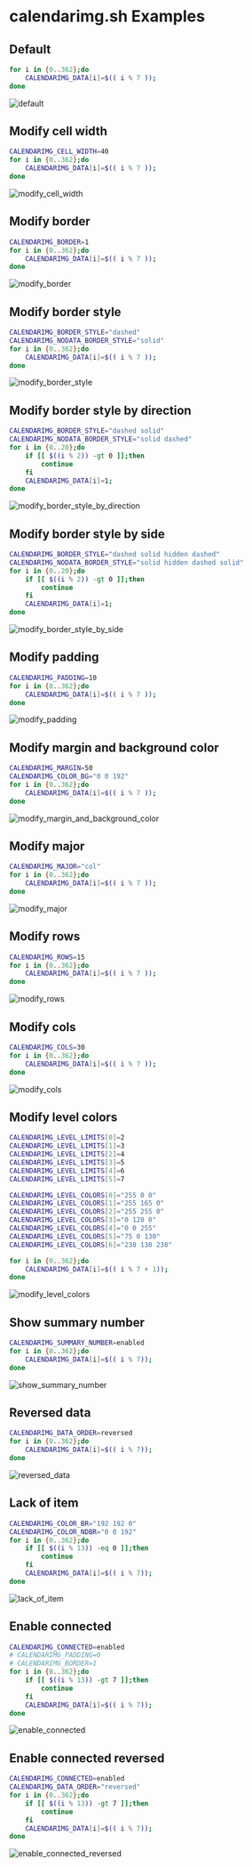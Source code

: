 # calendarimg.sh Examples

## Default

```bash
for i in {0..362};do
    CALENDARIMG_DATA[i]=$(( i % 7 ));
done
```

![default](default.png)

## Modify cell width

```bash
CALENDARIMG_CELL_WIDTH=40
for i in {0..362};do
    CALENDARIMG_DATA[i]=$(( i % 7 ));
done
```

![modify_cell_width](modify_cell_width.png)

## Modify border

```bash
CALENDARIMG_BORDER=1
for i in {0..362};do
    CALENDARIMG_DATA[i]=$(( i % 7 ));
done
```

![modify_border](modify_border.png)

## Modify border style

```bash
CALENDARIMG_BORDER_STYLE="dashed"
CALENDARIMG_NODATA_BORDER_STYLE="solid"
for i in {0..362};do
    CALENDARIMG_DATA[i]=$(( i % 7 ));
done
```

![modify_border_style](modify_border_style.png)

## Modify border style by direction

```bash
CALENDARIMG_BORDER_STYLE="dashed solid"
CALENDARIMG_NODATA_BORDER_STYLE="solid dashed"
for i in {0..20};do
    if [[ $((i % 2)) -gt 0 ]];then
        continue
    fi
    CALENDARIMG_DATA[i]=1;
done
```

![modify_border_style_by_direction](modify_border_style_by_direction.png)

## Modify border style by side

```bash
CALENDARIMG_BORDER_STYLE="dashed solid hidden dashed"
CALENDARIMG_NODATA_BORDER_STYLE="solid hidden dashed solid"
for i in {0..20};do
    if [[ $((i % 2)) -gt 0 ]];then
        continue
    fi
    CALENDARIMG_DATA[i]=1;
done
```

![modify_border_style_by_side](modify_border_style_by_side.png)

## Modify padding

```bash
CALENDARIMG_PADDING=10
for i in {0..362};do
    CALENDARIMG_DATA[i]=$(( i % 7 ));
done
```

![modify_padding](modify_padding.png)

## Modify margin and background color

```bash
CALENDARIMG_MARGIN=50
CALENDARIMG_COLOR_BG="0 0 192"
for i in {0..362};do
    CALENDARIMG_DATA[i]=$(( i % 7 ));
done
```

![modify_margin_and_background_color](modify_margin_and_background_color.png)

## Modify major

```bash
CALENDARIMG_MAJOR="col"
for i in {0..362};do
    CALENDARIMG_DATA[i]=$(( i % 7 ));
done
```

![modify_major](modify_major.png)

## Modify rows

```bash
CALENDARIMG_ROWS=15
for i in {0..362};do
    CALENDARIMG_DATA[i]=$(( i % 7 ));
done
```

![modify_rows](modify_rows.png)

## Modify cols

```bash
CALENDARIMG_COLS=30
for i in {0..362};do
    CALENDARIMG_DATA[i]=$(( i % 7 ));
done
```

![modify_cols](modify_cols.png)

## Modify level colors

```bash
CALENDARIMG_LEVEL_LIMITS[0]=2
CALENDARIMG_LEVEL_LIMITS[1]=3
CALENDARIMG_LEVEL_LIMITS[2]=4
CALENDARIMG_LEVEL_LIMITS[3]=5
CALENDARIMG_LEVEL_LIMITS[4]=6
CALENDARIMG_LEVEL_LIMITS[5]=7

CALENDARIMG_LEVEL_COLORS[0]="255 0 0"
CALENDARIMG_LEVEL_COLORS[1]="255 165 0"
CALENDARIMG_LEVEL_COLORS[2]="255 255 0"
CALENDARIMG_LEVEL_COLORS[3]="0 128 0"
CALENDARIMG_LEVEL_COLORS[4]="0 0 255"
CALENDARIMG_LEVEL_COLORS[5]="75 0 130"
CALENDARIMG_LEVEL_COLORS[6]="238 130 238"

for i in {0..362};do
    CALENDARIMG_DATA[i]=$(( i % 7 + 1));
done
```

![modify_level_colors](modify_level_colors.png)

## Show summary number

```bash
CALENDARIMG_SUMMARY_NUMBER=enabled
for i in {0..362};do
    CALENDARIMG_DATA[i]=$(( i % 7));
done
```

![show_summary_number](show_summary_number.png)

## Reversed data

```bash
CALENDARIMG_DATA_ORDER=reversed
for i in {0..362};do
    CALENDARIMG_DATA[i]=$(( i % 7));
done
```

![reversed_data](reversed_data.png)

## Lack of item

```bash
CALENDARIMG_COLOR_BR="192 192 0"
CALENDARIMG_COLOR_NDBR="0 0 192"
for i in {0..362};do
    if [[ $((i % 13)) -eq 0 ]];then
        continue
    fi
    CALENDARIMG_DATA[i]=$(( i % 7));
done
```

![lack_of_item](lack_of_item.png)

## Enable connected

```bash
CALENDARIMG_CONNECTED=enabled
# CALENDARIMG_PADDING=0
# CALENDARIMG_BORDER=1
for i in {0..362};do
    if [[ $((i % 13)) -gt 7 ]];then
        continue
    fi
    CALENDARIMG_DATA[i]=$(( i % 7));
done
```

![enable_connected](enable_connected.png)

## Enable connected reversed

```bash
CALENDARIMG_CONNECTED=enabled
CALENDARIMG_DATA_ORDER="reversed"
for i in {0..362};do
    if [[ $((i % 13)) -gt 7 ]];then
        continue
    fi
    CALENDARIMG_DATA[i]=$(( i % 7));
done
```

![enable_connected_reversed](enable_connected_reversed.png)
